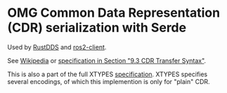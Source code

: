 # OMG Common Data Representation (CDR) serialization with Serde

Used by [RustDDS](https://github.com/jhelovuo/rustdds/) and [ros2-client](https://github.com/jhelovuo/ros2-client/).

See [Wikipedia](https://en.wikipedia.org/wiki/Common_Data_Representation) or 
[specification in Section "9.3 CDR Transfer Syntax"](https://www.omg.org/spec/CORBA/3.4/Interoperability/PDF).

This is also a part of the full XTYPES [specification](https://www.omg.org/spec/DDS-XTypes/1.2/PDF).
XTYPES specifies several encodings, of which this implemention is only for "plain" CDR.
